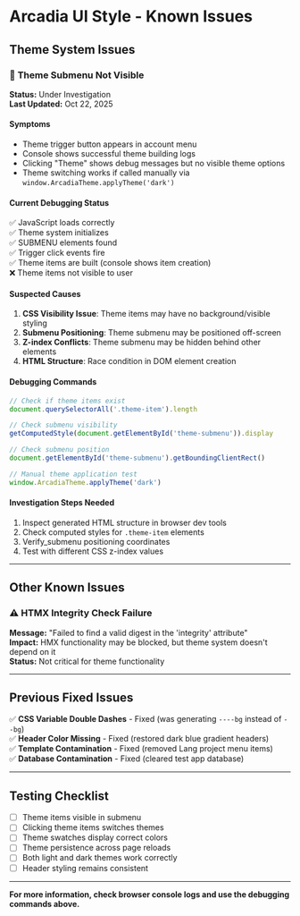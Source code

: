 # Arcadia UI Style - Known Issues

## Theme System Issues

### 🔴 **Theme Submenu Not Visible**
**Status:** Under Investigation  
**Last Updated:** Oct 22, 2025

#### Symptoms
- Theme trigger button appears in account menu
- Console shows successful theme building logs
- Clicking "Theme" shows debug messages but no visible theme options
- Theme switching works if called manually via `window.ArcadiaTheme.applyTheme('dark')`

#### Current Debugging Status
✅ JavaScript loads correctly  
✅ Theme system initializes  
✅ SUBMENU elements found  
✅ Trigger click events fire  
✅ Theme items are built (console shows item creation)  
❌ Theme items not visible to user  

#### Suspected Causes
1. **CSS Visibility Issue**: Theme items may have no background/visible styling
2. **Submenu Positioning**: Theme submenu may be positioned off-screen
3. **Z-index Conflicts**: Theme submenu may be hidden behind other elements
4. **HTML Structure**: Race condition in DOM element creation

#### Debugging Commands
```javascript
// Check if theme items exist
document.querySelectorAll('.theme-item').length

// Check submenu visibility
getComputedStyle(document.getElementById('theme-submenu')).display

// Check submenu position
document.getElementById('theme-submenu').getBoundingClientRect()

// Manual theme application test
window.ArcadiaTheme.applyTheme('dark')
```

#### Investigation Steps Needed
1. Inspect generated HTML structure in browser dev tools
2. Check computed styles for `.theme-item` elements  
3. Verify_submenu positioning coordinates
4. Test with different CSS z-index values

---

## Other Known Issues

### ⚠️ **HTMX Integrity Check Failure**
**Message:** "Failed to find a valid digest in the 'integrity' attribute"  
**Impact:** HMX functionality may be blocked, but theme system doesn't depend on it  
**Status:** Not critical for theme functionality

---

## Previous Fixed Issues
✅ **CSS Variable Double Dashes** - Fixed (was generating `----bg` instead of `--bg`)  
✅ **Header Color Missing** - Fixed (restored dark blue gradient headers)  
✅ **Template Contamination** - Fixed (removed Lang project menu items)  
✅ **Database Contamination** - Fixed (cleared test app database)  

---

## Testing Checklist
- [ ] Theme items visible in submenu
- [ ] Clicking theme items switches themes  
- [ ] Theme swatches display correct colors
- [ ] Theme persistence across page reloads
- [ ] Both light and dark themes work correctly
- [ ] Header styling remains consistent

---

**For more information, check browser console logs and use the debugging commands above.**
